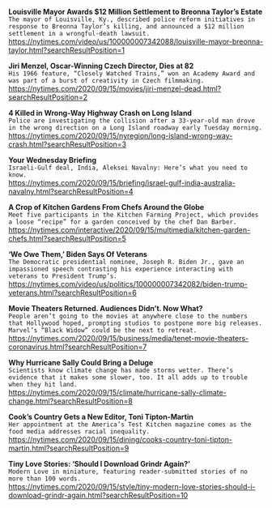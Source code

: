 **Louisville Mayor Awards $12 Million Settlement to Breonna Taylor’s Estate**\
`The mayor of Louisville, Ky., described police reform initiatives in response to Breonna Taylor’s killing, and announced a $12 million settlement in a wrongful-death lawsuit.`\
https://nytimes.com/video/us/100000007342088/louisville-mayor-breonna-taylor.html?searchResultPosition=1

**Jiri Menzel, Oscar-Winning Czech Director, Dies at 82**\
`His 1966 feature, “Closely Watched Trains,” won an Academy Award and was part of a burst of creativity in Czech filmmaking.`\
https://nytimes.com/2020/09/15/movies/jiri-menzel-dead.html?searchResultPosition=2

**4 Killed in Wrong-Way Highway Crash on Long Island**\
`Police are investigating the collision after a 33-year-old man drove in the wrong direction on a Long Island roadway early Tuesday morning.`\
https://nytimes.com/2020/09/15/nyregion/long-island-wrong-way-crash.html?searchResultPosition=3

**Your Wednesday Briefing**\
`Israeli-Gulf deal, India, Aleksei Navalny: Here’s what you need to know.`\
https://nytimes.com/2020/09/15/briefing/israel-gulf-india-australia-navalny.html?searchResultPosition=4

**A Crop of Kitchen Gardens From Chefs Around the Globe**\
`Meet five participants in the Kitchen Farming Project, which provides a loose “recipe” for a garden conceived by the chef Dan Barber.`\
https://nytimes.com/interactive/2020/09/15/multimedia/kitchen-garden-chefs.html?searchResultPosition=5

**‘We Owe Them,’ Biden Says Of Veterans**\
`The Democratic presidential nominee, Joseph R. Biden Jr., gave an impassioned speech contrasting his experience interacting with veterans to President Trump’s.`\
https://nytimes.com/video/us/politics/100000007342082/biden-trump-veterans.html?searchResultPosition=6

**Movie Theaters Returned. Audiences Didn’t. Now What?**\
`People aren’t going to the movies at anywhere close to the numbers that Hollywood hoped, prompting studios to postpone more big releases. Marvel’s “Black Widow” could be the next to retreat.`\
https://nytimes.com/2020/09/15/business/media/tenet-movie-theaters-coronavirus.html?searchResultPosition=7

**Why Hurricane Sally Could Bring a Deluge**\
`Scientists know climate change has made storms wetter. There’s evidence that it makes some slower, too. It all adds up to trouble when they hit land.`\
https://nytimes.com/2020/09/15/climate/hurricane-sally-climate-change.html?searchResultPosition=8

**Cook’s Country Gets a New Editor, Toni Tipton-Martin**\
`Her appointment at the America’s Test Kitchen magazine comes as the food media addresses racial inequality.`\
https://nytimes.com/2020/09/15/dining/cooks-country-toni-tipton-martin.html?searchResultPosition=9

**Tiny Love Stories: ‘Should I Download Grindr Again?’**\
`Modern Love in miniature, featuring reader-submitted stories of no more than 100 words.`\
https://nytimes.com/2020/09/15/style/tiny-modern-love-stories-should-i-download-grindr-again.html?searchResultPosition=10

